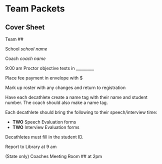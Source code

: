 # Team Packets

## Cover Sheet

Team  ##

School  *school name*

Coach  *coach name*

9:00 am Proctor objective tests in _________

Place fee payment in envelope with $

Mark up roster with any changes and return to registration

Have each decathlete create a name tag with their name and student number.
The coach should also make a name tag.

Each decathlete should bring the following to their speech/interview time:

* **TWO** Speech Evaluation forms
* **TWO** Interview Evaluation forms

Decathletes must fill in the student ID.

Report to Library at 9 am

(State only) Coaches Meeting Room ## at 2pm
